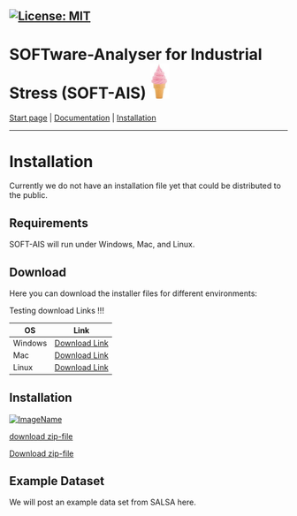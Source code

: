 [![License: MIT](https://img.shields.io/badge/License-MIT-yellow.svg)](https://opensource.org/licenses/MIT)
-------------------------
# SOFTware-Analyser for Industrial Stress (SOFT-AIS) <img src="images/EIS.jpg" alt="SOFT-AIS Logo" style="width:35px;">

[Start page](README.md) | [Documentation](documentation.md) | [Installation](download.md)

-------------------------

# Installation

Currently we do not have an installation file yet that could be distributed to the public.


## Requirements

SOFT-AIS will run under Windows, Mac, and Linux.

## Download

Here you can download the installer files for different environments:

Testing download Links !!!


| **OS**  | **Link** |
| ------------------------------ | ------------------------------------- |
| Windows| <a href="https://github.com/aapaecklar/SOFT-AIS/tree/publish_markup/Windows_Installer/"> Download Link </a>                         |
| Mac | <a href="https://github.com/aapaecklar/SOFT-AIS/tree/publish_markup/Mac_installer/">Download Link <a>                                     |
| Linux | <a href="https://github.com/aapaecklar/SOFT-AIS/tree/publish_markup/Linux_installer/"> Download Link </a> |


## Installation

<a download="EASI-STRESS_eu-funding.png" href="https://github.com/aapaecklar/SOFT-AIS/blob/b9792dbf1455521dc1bc892ccb02127664e98cfc/images/" title="ImageName">
    <img alt="ImageName" src="https://github.com/aapaecklar/SOFT-AIS/blob/b9792dbf1455521dc1bc892ccb02127664e98cfc/images/">
</a>
  
[download zip-file](https://github.com/aapaecklar/SOFT-AIS/blob/46e7349fcd694f6efb041cdb93a7ce850db0fcc7/Windows_Installer/test_download.zip)

[Download zip-file](https://github.com/naokazuterada/MarkdownTOC/archive/master.zip)

## Example Dataset

We will post an example data set from SALSA here.
